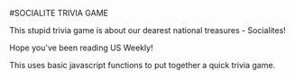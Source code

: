 #SOCIALITE TRIVIA GAME

This stupid trivia game is about our dearest national treasures - Socialites!

Hope you've been reading US Weekly!

This uses basic javascript functions to put together a quick trivia game. 